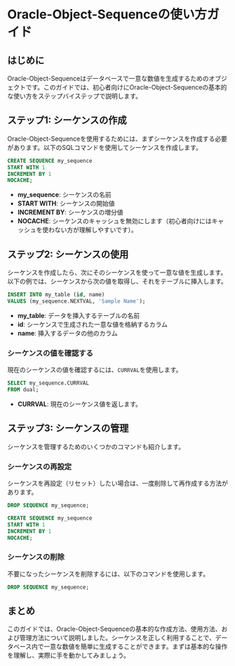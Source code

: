 # Oracle-Object-Sequenceの使い方ガイド

## はじめに

Oracle-Object-Sequenceはデータベースで一意な数値を生成するためのオブジェクトです。このガイドでは、初心者向けにOracle-Object-Sequenceの基本的な使い方をステップバイステップで説明します。

## ステップ1: シーケンスの作成

Oracle-Object-Sequenceを使用するためには、まずシーケンスを作成する必要があります。以下のSQLコマンドを使用してシーケンスを作成します。

```sql
CREATE SEQUENCE my_sequence
START WITH 1
INCREMENT BY 1
NOCACHE;
```

- **my_sequence**: シーケンスの名前
- **START WITH**: シーケンスの開始値
- **INCREMENT BY**: シーケンスの増分値
- **NOCACHE**: シーケンスのキャッシュを無効にします（初心者向けにはキャッシュを使わない方が理解しやすいです）。

## ステップ2: シーケンスの使用

シーケンスを作成したら、次にそのシーケンスを使って一意な値を生成します。以下の例では、シーケンスから次の値を取得し、それをテーブルに挿入します。

```sql
INSERT INTO my_table (id, name)
VALUES (my_sequence.NEXTVAL, 'Sample Name');
```

- **my_table**: データを挿入するテーブルの名前
- **id**: シーケンスで生成された一意な値を格納するカラム
- **name**: 挿入するデータの他のカラム

### シーケンスの値を確認する

現在のシーケンスの値を確認するには、`CURRVAL`を使用します。

```sql
SELECT my_sequence.CURRVAL
FROM dual;
```

- **CURRVAL**: 現在のシーケンス値を返します。

## ステップ3: シーケンスの管理

シーケンスを管理するためのいくつかのコマンドも紹介します。

### シーケンスの再設定

シーケンスを再設定（リセット）したい場合は、一度削除して再作成する方法があります。

```sql
DROP SEQUENCE my_sequence;

CREATE SEQUENCE my_sequence
START WITH 1
INCREMENT BY 1
NOCACHE;
```

### シーケンスの削除

不要になったシーケンスを削除するには、以下のコマンドを使用します。

```sql
DROP SEQUENCE my_sequence;
```

## まとめ

このガイドでは、Oracle-Object-Sequenceの基本的な作成方法、使用方法、および管理方法について説明しました。シーケンスを正しく利用することで、データベース内で一意な数値を簡単に生成することができます。まずは基本的な操作を理解し、実際に手を動かしてみましょう。